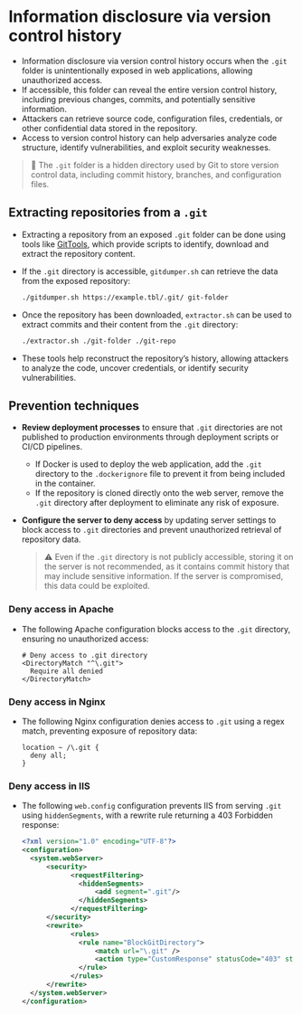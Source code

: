 # Information disclosure via version control history

* Information disclosure via version control history occurs when the `.git` folder is unintentionally exposed in web applications, allowing unauthorized access.
* If accessible, this folder can reveal the entire version control history, including previous changes, commits, and potentially sensitive information.
* Attackers can retrieve source code, configuration files, credentials, or other confidential data stored in the repository.
* Access to version control history can help adversaries analyze code structure, identify vulnerabilities, and exploit security weaknesses.

> :older_man: The `.git` folder is a hidden directory used by Git to store version control data, including commit history, branches, and configuration files.

## Extracting repositories from a `.git`

* Extracting a repository from an exposed `.git` folder can be done using tools like [GitTools][1], which provide scripts to identify, download and extract the repository content.
* If the `.git` directory is accessible, `gitdumper.sh` can retrieve the data from the exposed repository:

  ```bash
  ./gitdumper.sh https://example.tbl/.git/ git-folder
  ```

* Once the repository has been downloaded, `extractor.sh` can be used to extract commits and their content from the `.git` directory:

  ```bash
  ./extractor.sh ./git-folder ./git-repo
  ```

* These tools help reconstruct the repository’s history, allowing attackers to analyze the code, uncover credentials, or identify security vulnerabilities.

## Prevention techniques

* **Review deployment processes** to ensure that `.git` directories are not published to production environments through deployment scripts or CI/CD pipelines.
  * If Docker is used to deploy the web application, add the `.git` directory to the `.dockerignore` file to prevent it from being included in the container.
  * If the repository is cloned directly onto the web server, remove the `.git` directory after deployment to eliminate any risk of exposure.
* **Configure the server to deny access** by updating server settings to block access to `.git` directories and prevent unauthorized retrieval of repository data.

  > :warning: Even if the `.git` directory is not publicly accessible, storing it on the server is not recommended, as it contains commit history that may include sensitive information. If the server is compromised, this data could be exploited.

### Deny access in Apache

* The following Apache configuration blocks access to the `.git` directory, ensuring no unauthorized access:

  ```apacheconf
  # Deny access to .git directory
  <DirectoryMatch "^\.git">
    Require all denied
  </DirectoryMatch>
  ```

### Deny access in Nginx

* The following Nginx configuration denies access to `.git` using a regex match, preventing exposure of repository data:

  ```nginx
  location ~ /\.git {
    deny all;
  }
  ```

### Deny access in IIS

* The following `web.config` configuration prevents IIS from serving `.git` using `hiddenSegments`, with a rewrite rule returning a 403 Forbidden response:

  ```xml
  <?xml version="1.0" encoding="UTF-8"?>
  <configuration>
    <system.webServer>
        <security>
              <requestFiltering>
                <hiddenSegments>
                    <add segment=".git"/>
                </hiddenSegments>
              </requestFiltering>
        </security>
        <rewrite>
              <rules>
                <rule name="BlockGitDirectory">
                    <match url="\.git" />
                    <action type="CustomResponse" statusCode="403" statusReason="Forbidden" statusDescription="Access is forbidden." />
                </rule>
              </rules>
        </rewrite>
    </system.webServer>
  </configuration>
  ```

[1]: https://github.com/internetwache/GitTools
